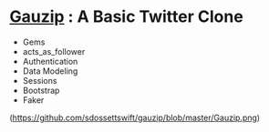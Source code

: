 # [Gauzip](https://gauzip.herokuapp.com) : A Basic Twitter Clone

* Gems
* acts_as_follower
* Authentication
* Data Modeling
* Sessions
* Bootstrap
* Faker

(https://github.com/sdossettswift/gauzip/blob/master/Gauzip.png)
